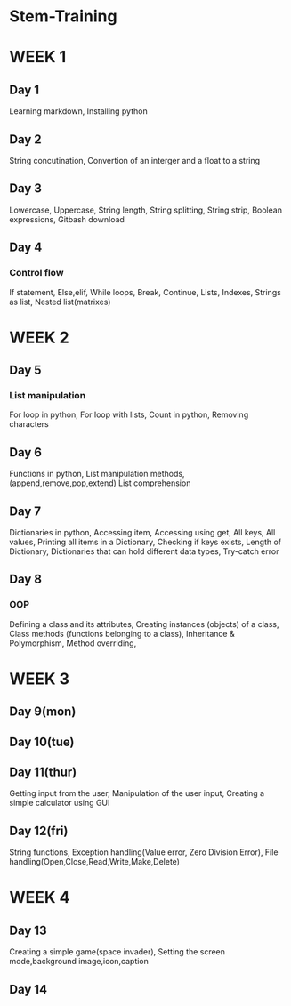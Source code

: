 # Stem-Training
# WEEK 1
## Day 1
Learning markdown,
Installing python
## Day 2
String concutination,
Convertion of an interger and a float to a string
## Day 3
Lowercase,
Uppercase,
String length,
String splitting,
String strip,
Boolean expressions,
Gitbash download

## Day 4
### Control flow
If statement,
Else,elif,
While loops,
Break,
Continue,
Lists,
Indexes,
Strings as list,
Nested list(matrixes)
# WEEK 2
## Day 5
### List manipulation
For loop in python,
For loop with lists,
Count in python,
Removing characters

## Day 6
Functions in python,
List manipulation methods,(append,remove,pop,extend)
List comprehension 

## Day 7
Dictionaries in python,
Accessing item,
Accessing using get,
All keys,
All values,
Printing all items in a Dictionary,
Checking if keys exists,
Length of Dictionary,
Dictionaries that can hold different data types,
Try-catch error


## Day 8
### OOP
Defining a class and its attributes,
Creating instances (objects) of a class,
Class methods (functions belonging to a class),
Inheritance & Polymorphism,
Method overriding,

# WEEK 3

## Day 9(mon)
## Day 10(tue)
## Day 11(thur)
Getting input from the user,
Manipulation of the user input,
Creating a simple calculator using GUI

## Day 12(fri)
String functions,
Exception handling(Value error, Zero Division Error),
File handling(Open,Close,Read,Write,Make,Delete)
# WEEK 4
## Day 13
Creating a simple game(space invader),
Setting the screen mode,background image,icon,caption
## Day 14



